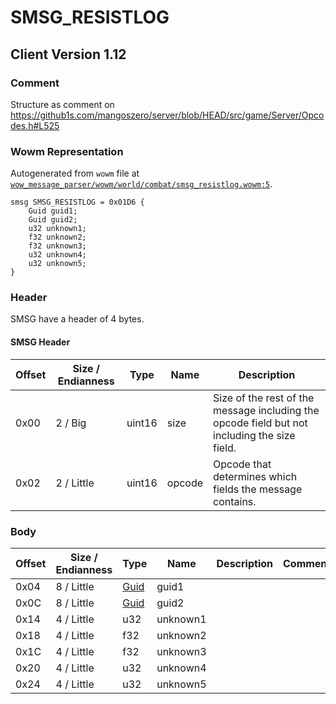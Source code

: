 # SMSG_RESISTLOG

## Client Version 1.12

### Comment

Structure as comment on https://github1s.com/mangoszero/server/blob/HEAD/src/game/Server/Opcodes.h#L525

### Wowm Representation

Autogenerated from `wowm` file at [`wow_message_parser/wowm/world/combat/smsg_resistlog.wowm:5`](https://github.com/gtker/wow_messages/tree/main/wow_message_parser/wowm/world/combat/smsg_resistlog.wowm#L5).
```rust,ignore
smsg SMSG_RESISTLOG = 0x01D6 {
    Guid guid1;
    Guid guid2;
    u32 unknown1;
    f32 unknown2;
    f32 unknown3;
    u32 unknown4;
    u32 unknown5;
}
```
### Header

SMSG have a header of 4 bytes.

#### SMSG Header

| Offset | Size / Endianness | Type   | Name   | Description |
| ------ | ----------------- | ------ | ------ | ----------- |
| 0x00   | 2 / Big           | uint16 | size   | Size of the rest of the message including the opcode field but not including the size field.|
| 0x02   | 2 / Little        | uint16 | opcode | Opcode that determines which fields the message contains.|

### Body

| Offset | Size / Endianness | Type | Name | Description | Comment |
| ------ | ----------------- | ---- | ---- | ----------- | ------- |
| 0x04 | 8 / Little | [Guid](../spec/packed-guid.md) | guid1 |  |  |
| 0x0C | 8 / Little | [Guid](../spec/packed-guid.md) | guid2 |  |  |
| 0x14 | 4 / Little | u32 | unknown1 |  |  |
| 0x18 | 4 / Little | f32 | unknown2 |  |  |
| 0x1C | 4 / Little | f32 | unknown3 |  |  |
| 0x20 | 4 / Little | u32 | unknown4 |  |  |
| 0x24 | 4 / Little | u32 | unknown5 |  |  |

